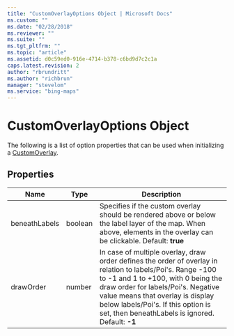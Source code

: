 ```yaml
---
title: "CustomOverlayOptions Object | Microsoft Docs"
ms.custom: ""
ms.date: "02/28/2018"
ms.reviewer: ""
ms.suite: ""
ms.tgt_pltfrm: ""
ms.topic: "article"
ms.assetid: d0c59ed0-916e-4714-b378-c6bd9d7c2c1a
caps.latest.revision: 2
author: "rbrundritt"
ms.author: "richbrun"
manager: "stevelom"
ms.service: "bing-maps"
---
```


# CustomOverlayOptions Object

The following is a list of option properties that can be used when initializing a [CustomOverlay](customoverlay-class.md).

## Properties

| Name          | Type    | Description                  |
|---------------|---------|------------------------------|
| beneathLabels | boolean | Specifies if the custom overlay should be rendered above or below the label layer of the map. When above, elements in the overlay can be clickable. Default: **true** |
| drawOrder | number | In case of multiple overlay, draw order defines the order of overlay in relation to labels/Poi's. Range -100 to -1 and 1 to +100, with 0 being the draw order for labels/Poi's.  Negative value means that overlay is display below labels/Poi's. If this option is set, then beneathLabels is ignored. Default: **-1** |